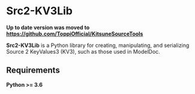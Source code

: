 # Src2-KV3Lib

**Up to date version was moved to https://github.com/ToppiOfficial/KitsuneSourceTools**

**Src2-KV3Lib** is a Python library for creating, manipulating, and serializing Source 2 KeyValues3 (KV3), such as those used in ModelDoc.

## Requirements

**Python >= 3.6**
